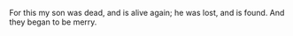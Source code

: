 For this my son was dead, and is alive again; he was lost, and is found. And they began to be merry.
